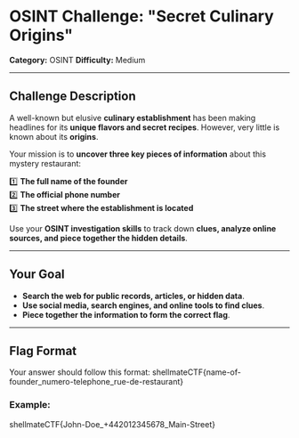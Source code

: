 # OSINT Challenge: "Secret Culinary Origins"

**Category:** OSINT 
**Difficulty:** Medium  

---

## **Challenge Description**
A well-known but elusive **culinary establishment** has been making headlines for its **unique flavors and secret recipes**. However, very little is known about its **origins**.

Your mission is to **uncover three key pieces of information** about this mystery restaurant:

1️⃣ **The full name of the founder**  
2️⃣ **The official phone number**  
3️⃣ **The street where the establishment is located**  

Use your **OSINT investigation skills** to track down **clues, analyze online sources, and piece together the hidden details**.

---

## **Your Goal**
- **Search the web for public records, articles, or hidden data**.
- **Use social media, search engines, and online tools to find clues**.
- **Piece together the information to form the correct flag**.

---

## **Flag Format**
Your answer should follow this format:
shellmateCTF{name-of-founder_numero-telephone_rue-de-restaurant}

### **Example:**
shellmateCTF{John-Doe_+442012345678_Main-Street}

